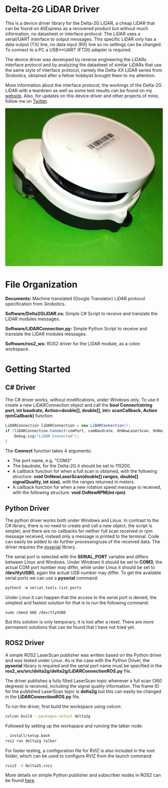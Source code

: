 # Delta-2G LiDAR Driver
This is a device driver library for the Delta-2G LiDAR, a cheap LiDAR that can be found on AliExpress as a recovered product but without much information, no datasheet or interface protocol. The LiDAR uses a serial/UART interface to output messages. This specific LiDAR only has a data output (TX) line, no data input (RX) line so no settings can be changed. To connect to a PC a USB<->UART (FTDI) adapter is required.

The device driver was developed by reverse engineering the LiDARs interface protocol and by analyzing the datasheet of similar LiDARs that use the same style of interface protocol, namely the Delta-XX LiDAR series from 3irobotics, obtained after a fellow hobbyist brought them to my attention.

More information about the interface protocol, the workings of the Delta-2G LiDAR with a teardown as well as some test results can be found on my [website](notblackmagic.com/bitsnpieces/lidar-modules/). Also, for updates on this device driver and other projects of mine, follow me on [Twitter](https://twitter.com/NotBlackMagic1).

![Delta-2G LiDAR Picture](Pictures/LiDAR_Module_Enclosed.png)

# File Organization

**Documents:** Machine translated (Google Translator) LiDAR protocol specification from 3irobotics.

**Software/Delta2GLiDAR.cs:** Simple C# Script to receive and translate the LiDAR modules messages.

**Software/LiDARConnection.py:** Simple Python Script to receive and translate the LiDAR modules messages.

**Software/ros2_ws:** ROS2 driver for the LiDAR module, as a colon workspace.

# Getting Started

## C# Driver
The C# driver works, without modifications, under Windows only. To use it create a new LiDARConnection object and call the **bool Connect(string port, int baudrate, Action<double[], double[], int> scanCallback, Action<int> rpmCallback)** function:

```cs
LiDARConnection liDARConnection = new LiDARConnection();
if (liDARConnection.Connect(comPort, comBaudrate, OnNewLaserScan, OnNewRPM) == true) {
	Debug.Log("LiDAR Connected");
}
```

The **Connect** function takes 4 arguments: 
- The port name, e.g. "COM3"
- The baudrate, for the Delta-2G it should be set to 115200. 
- A callback function for when a full scan is obtained, with the following structure: **void OnNewLaserScan(double[] ranges, double[] signalQuality, int size)**, with the ranges returned in meters.
- A callback function for when a new rotation speed message is received, with the following structure: **void OnNewRPM(int rpm)**

## Python Driver
The python driver works both under Windows and Linux. In contrast to the C# library, there is no need to create and call a new object, the script is simpler, and there are no callbacks for neither full scan received or rpm message received, instead only a message is printed to the terminal. Code can easily be added to do further processing/use of the received data. The driver requires the [pyserial](https://pypi.org/project/pyserial/) library. 

The serial port is selected with the **SERIAL_PORT** variable and differs between Linux and Windows. Under Windows it should be set to **COM3**, the actual COM port number may differ, while under Linux it should be set to **/dev/ttyUSB0**, again the actual USB number may differ. To get the available serial ports we can use a **pyserial** command: 

```py
python3 -m serial.tools.list_ports
```

Under Linux it can happen that the access to the serial port is denied, the simplest and fastest solution for that is to run the following command:

```
sudo chmod 666 /dev/ttyUSB0 
```

But this solution is only temporary, it is lost after a reset. There are more permanent solutions that can be found that I have not tried yet.

## ROS2 Driver
A simple ROS2 LaserScan publisher was written based on the Python driver and was tested under Linux. As is the case with the Python Driver, the **pyserial** library is required and the serial port name must be specified in the **ros2_ws/src/delta2g/delta2g/LiDARConnectionROS.py** file.

The driver publishes a fully filled LaserScan topic whenever a full scan (360 degrees) is received, including the signal quality information. The frame ID for the published LaserScan topic is **delta2g** but this can easily be changed in the **LiDARConnectionROS.py** file.

To run the driver, first build the workspace using colcon:

```bash
colcon build --packages-select delta2g
```

Followed by setting up the workspace and running the talker node:
```bash
. install/setup.bash
ros2 run delta2g talker
```

For faster testing, a configuration file for RVIZ is also included in the root folder, which can be used to configure RVIZ from the launch command:

```bash
rviz2 -d Delta2G.rviz
```

More details on simple Python publisher and subscriber nodes in ROS2 can be found [here](https://docs.ros.org/en/foxy/Tutorials/Beginner-Client-Libraries/Writing-A-Simple-Py-Publisher-And-Subscriber.html).